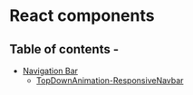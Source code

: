 # React components

## Table of contents -

-   [Navigation Bar](Navigation-Bar)
    - [TopDownAnimation-ResponsiveNavbar](Navigation-Bar/TopDownAnimation-ResponsiveNavbar)